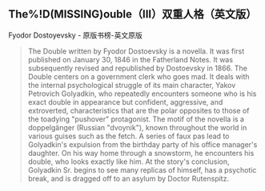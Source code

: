 ## The%!D(MISSING)ouble（III）双重人格（英文版）

Fyodor Dostoyevsky  -  原版书榜-英文原版

> The Double written by Fyodor Dostoevsky is a novella. It was first published on January 30, 1846 in the Fatherland Notes. It was subsequently revised and republished by Dostoevsky in 1866. The Double centers on a government clerk who goes mad. It deals with the internal psychological struggle of its main character, Yakov Petrovich Golyadkin, who repeatedly encounters someone who is his exact double in appearance but confident, aggressive, and extroverted, characteristics that are the polar opposites to those of the toadying "pushover" protagonist. The motif of the novella is a doppelgänger (Russian "dvoynik"), known throughout the world in various guises such as the fetch. A series of faux pas lead to Golyadkin's expulsion from the birthday party of his office manager's daughter. On his way home through a snowstorm, he encounters his double, who looks exactly like him. At the story's conclusion, Golyadkin Sr. begins to see many replicas of himself, has a psychotic break, and is dragged off to an asylum by Doctor Rutenspitz.
